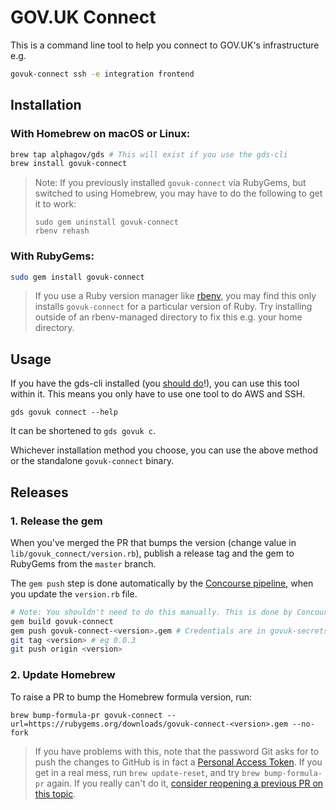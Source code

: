 # GOV.UK Connect

This is a command line tool to help you connect to GOV.UK's infrastructure e.g.

```bash
govuk-connect ssh -e integration frontend
```

## Installation

### With Homebrew on macOS or Linux:

```bash
brew tap alphagov/gds # This will exist if you use the gds-cli
brew install govuk-connect
```

> Note: If you previously installed `govuk-connect` via RubyGems, but
> switched to using Homebrew, you may have to do the following to get
> it to work:
>
> ```
> sudo gem uninstall govuk-connect
> rbenv rehash
> ```

### With RubyGems:

```bash
sudo gem install govuk-connect
```

> If you use a Ruby version manager like [rbenv](https://github.com/rbenv/rbenv), you may find this only installs `govuk-connect` for a particular version of Ruby. Try installing outside of an rbenv-managed directory to fix this e.g. your home directory.

## Usage

If you have the gds-cli installed (you [should do](https://docs.publishing.service.gov.uk/manual/access-aws-console.html)!), you can use this tool within it. This means you only have to use one tool to do AWS and SSH.

```
gds govuk connect --help
```

It can be shortened to `gds govuk c`.

Whichever installation method you choose, you can use the above method or the standalone `govuk-connect` binary.

## Releases

### 1. Release the gem

When you've merged the PR that bumps the version (change value in `lib/govuk_connect/version.rb`),
publish a release tag and the gem to RubyGems from the `master` branch.

The `gem push` step is done automatically by the [Concourse pipeline][], when you
update the `version.rb` file.

```bash
# Note: You shouldn't need to do this manually. This is done by Concourse.
gem build govuk-connect
gem push govuk-connect-<version>.gem # Credentials are in govuk-secrets/pass under packages/rubygems
git tag <version> # eg 0.0.3
git push origin <version>
```

[Concourse pipeline]: https://cd.gds-reliability.engineering/teams/govuk-tools/pipelines/govuk-connect

### 2. Update Homebrew

To raise a PR to bump the Homebrew formula version, run:

`brew bump-formula-pr govuk-connect --url=https://rubygems.org/downloads/govuk-connect-<version>.gem --no-fork`

> If you have problems with this, note that the password Git asks for
> to push the changes to GitHub is in fact a [Personal Access
> Token](https://help.github.com/en/github/authenticating-to-github/creating-a-personal-access-token-for-the-command-line).
> If you get in a real mess, run `brew update-reset`, and try `brew
> bump-formula-pr` again. If you really can't do it, [consider
> reopening a previous PR on this
> topic](https://github.com/alphagov/govuk-connect/pull/21).
